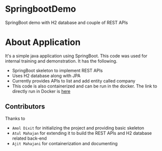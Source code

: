 # SpringbootDemo
SpringBoot demo with H2 database and couple of REST APIs

# About Application
It's a simple java application using SpringBoot. This code was used for internal training and demonstration. It has the following.
- SpringBoot skeleton to implement REST APIs
- Uses H2 database along with JPA
- Currently provides APIs to list and add entity called company
- This code is also containerized and can be run in the docker. The link to directly run in Docker is [here](https://hub.docker.com/r/ajitmahajani/springbootdemo)


## Contributors
Thanks to 
-    `Amol Dixit`  for initializing the project and providing basic skeleton
-    `Atul Mahajan`  for extending it to build the REST APIs and H2 database related back-end
-    `Ajit Mahajani` for containerization and documenting
